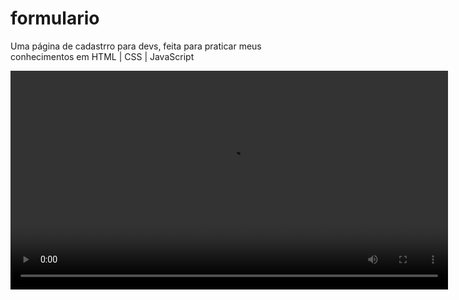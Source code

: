 # formulario
 Uma página de cadastrro para devs, feita para praticar meus conhecimentos em HTML | CSS | JavaScript



    
<div align="center">

<video width="700px" autoplay controls src="./assets/Fazer login.mp4">


</div>